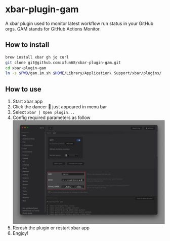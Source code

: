 # xbar-plugin-gam
A xbar plugin used to monitor latest workflow run status in your GitHub orgs. GAM stands for GitHub Actions Monitor.

## How to install

```bash
brew install xbar gh jq curl
git clone git@github.com:xfun68/xbar-plugin-gam.git
cd xbar-plugin-gam
ln -s $PWD/gam.1m.sh $HOME/Library/Application\ Support/xbar/plugins/
```

## How to use

1. Start xbar app
1. Click the dancer 💃 just appeared in menu bar
1. Select `xbar | Open plugin...`
1. Config required parameters as follow
![Alt text](/screenshot/plugin-settings.jpg?raw=true "settings demo")
1. Reresh the plugin or restart xbar app
1. Engjoy!

